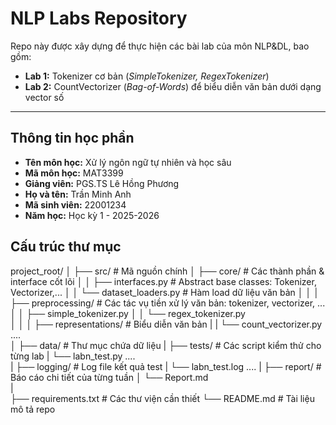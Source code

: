 # NLP Labs Repository

Repo này được xây dựng để thực hiện các bài lab của môn NLP&DL, bao gồm:

- **Lab 1:** Tokenizer cơ bản (_SimpleTokenizer, RegexTokenizer_)
- **Lab 2:** CountVectorizer (_Bag-of-Words_) để biểu diễn văn bản dưới dạng vector số

---

## Thông tin học phần

- **Tên môn học:** Xử lý ngôn ngữ tự nhiên và học sâu
- **Mã môn học:** MAT3399
- **Giảng viên:** PGS.TS Lê Hồng Phương
- **Họ và tên:** Trần Minh Anh
- **Mã sinh viên:** 22001234
- **Năm học:** Học kỳ 1 - 2025-2026

## Cấu trúc thư mục

project_root/
│
├── src/ # Mã nguồn chính
│ ├── core/ # Các thành phần & interface cốt lõi
│ │ ├── interfaces.py # Abstract base classes: Tokenizer, Vectorizer,...
│ │ └── dataset_loaders.py # Hàm load dữ liệu văn bản
│ │
│ ├── preprocessing/ # Các tác vụ tiền xử lý văn bản: tokenizer, vectorizer, ...
│ │ ├── simple_tokenizer.py
│ │ └── regex_tokenizer.py  
│ │
│ ├── representations/ # Biểu diễn văn bản
| | └── count_vectorizer.py ....  
│
├── data/ # Thư mục chứa dữ liệu
|
├── tests/ # Các script kiểm thử cho từng lab
| └── labn_test.py ....  
|
├── logging/ # Log file kết quả test
| └── labn_test.log ....
|
├── report/ # Báo cáo chi tiết của từng tuần
│ └── Report.md  
|  
├── requirements.txt # Các thư viện cần thiết
└── README.md # Tài liệu mô tả repo
